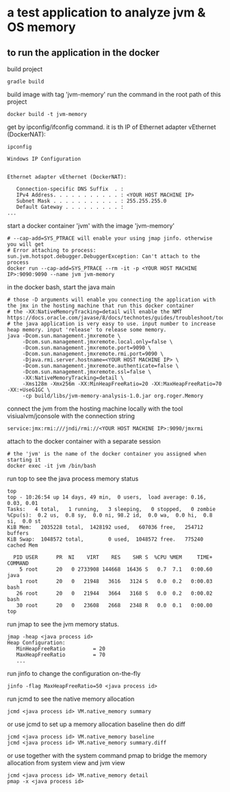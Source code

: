 # a test application to analyze jvm & OS memory


## to run the application in the docker
build project 
```
gradle build
```
build image with tag 'jvm-memory' run the command in the root path of this project
```
docker build -t jvm-memory
```
get <YOUR HOST MACHINE IP> by ipconfig/ifconfig command. it is th IP of Ethernet adapter vEthernet (DockerNAT):
```
ipconfig

Windows IP Configuration


Ethernet adapter vEthernet (DockerNAT):

   Connection-specific DNS Suffix  . :
   IPv4 Address. . . . . . . . . . . : <YOUR HOST MACHINE IP>
   Subnet Mask . . . . . . . . . . . : 255.255.255.0
   Default Gateway . . . . . . . . . :
...
```
start a docker container 'jvm' with the image 'jvm-memory'
```
# --cap-add=SYS_PTRACE will enable your using jmap jinfo. otherwise you will get
# Error attaching to process: sun.jvm.hotspot.debugger.DebuggerException: Can't attach to the process
docker run --cap-add=SYS_PTRACE --rm -it -p <YOUR HOST MACHINE IP>:9090:9090 --name jvm jvm-memory
```
in the docker bash, start the java main
```
# those -D arguments will enable you connecting the application with the jmx in the hosting machine that run this docker container
# the -XX:NativeMemoryTracking=detail will enable the NMT https://docs.oracle.com/javase/8/docs/technotes/guides/troubleshoot/tooldescr007.html#BABIIIAC 
# the java application is very easy to use. input number to increase heap memory. input 'release' to release some memory.
java -Dcom.sun.management.jmxremote \
     -Dcom.sun.management.jmxremote.local.only=false \
     -Dcom.sun.management.jmxremote.port=9090 \
     -Dcom.sun.management.jmxremote.rmi.port=9090 \
     -Djava.rmi.server.hostname=<YOUR HOST MACHINE IP> \
     -Dcom.sun.management.jmxremote.authenticate=false \
     -Dcom.sun.management.jmxremote.ssl=false \
     -XX:NativeMemoryTracking=detail \
     -Xms128m -Xmx256m -XX:MinHeapFreeRatio=20 -XX:MaxHeapFreeRatio=70 -XX:+UseG1GC \
     -cp build/libs/jvm-memory-analysis-1.0.jar org.roger.Memory
```
connect the jvm from the hosting machine locally with the tool visiualvm/jconsole with the connection string
```
service:jmx:rmi:///jndi/rmi://<YOUR HOST MACHINE IP>:9090/jmxrmi
```
attach to the docker container with a separate session
```
# the 'jvm' is the name of the docker container you assigned when starting it
docker exec -it jvm /bin/bash
```
run top to see the java process memory status
```
top
top - 10:26:54 up 14 days, 49 min,  0 users,  load average: 0.16, 0.03, 0.01
Tasks:   4 total,   1 running,   3 sleeping,   0 stopped,   0 zombie
%Cpu(s):  0.2 us,  0.8 sy,  0.0 ni, 98.2 id,  0.0 wa,  0.0 hi,  0.8 si,  0.0 st
KiB Mem:   2035228 total,  1428192 used,   607036 free,   254712 buffers
KiB Swap:  1048572 total,        0 used,  1048572 free.   775240 cached Mem

  PID USER      PR  NI    VIRT    RES    SHR S  %CPU %MEM     TIME+ COMMAND
    5 root      20   0 2733908 144668  16436 S   0.7  7.1   0:00.60 java
    1 root      20   0   21948   3616   3124 S   0.0  0.2   0:00.03 bash
   26 root      20   0   21944   3664   3168 S   0.0  0.2   0:00.02 bash
   30 root      20   0   23608   2668   2348 R   0.0  0.1   0:00.00 top

```
run jmap to see the jvm memory status.
```
jmap -heap <java process id>
Heap Configuration:
   MinHeapFreeRatio         = 20
   MaxHeapFreeRatio         = 70
   ...
```
run jinfo to change the configuration on-the-fly
```
jinfo -flag MaxHeapFreeRatio=50 <java process id>
```
run jcmd  to see the native memory allocation
```
jcmd <java process id> VM.native_memory summary
```
or use jcmd to set up a memory allocation baseline then do diff
```
jcmd <java process id> VM.native_memory baseline
jcmd <java process id> VM.native_memory summary.diff
```
or use together with the system command pmap to bridge the memory allocation from system view and jvm view
```
jcmd <java process id> VM.native_memory detail
pmap -x <java process id>
```